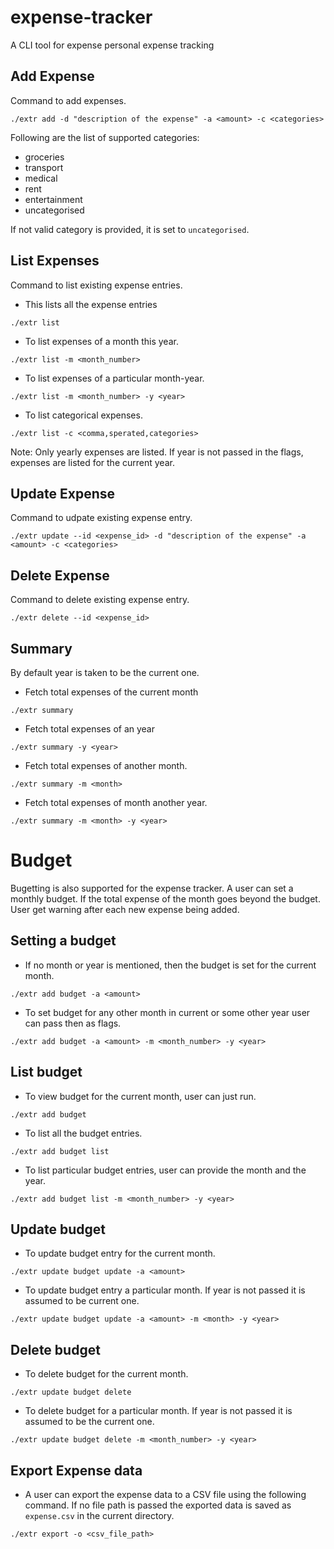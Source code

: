 # expense-tracker
A CLI tool for expense personal expense tracking

## Add Expense
Command to add expenses.
```shell
./extr add -d "description of the expense" -a <amount> -c <categories>
```
Following are the list of supported categories:
- groceries
- transport
- medical
- rent
- entertainment
- uncategorised

If not valid category is provided, it is set to `uncategorised`.

## List Expenses
Command to list existing expense entries.
- This lists all the expense entries
```shell
./extr list
```
- To list expenses of a month this year.
```shell
./extr list -m <month_number>
```
- To list expenses of a particular month-year.
```shell
./extr list -m <month_number> -y <year>
```
- To list categorical expenses.
```shell
./extr list -c <comma,sperated,categories>
```
Note: Only yearly expenses are listed. If year is not passed in the flags, expenses are listed for the current year.

## Update Expense
Command to udpate existing expense entry.
```shell
./extr update --id <expense_id> -d "description of the expense" -a <amount> -c <categories>
```

## Delete Expense
Command to delete existing expense entry.
```shell
./extr delete --id <expense_id>
```

## Summary
By default year is taken to be the current one.
- Fetch total expenses of the current month
```shell
./extr summary
```
- Fetch total expenses of an year
```shell
./extr summary -y <year>
```
- Fetch total expenses of another month.
```shell
./extr summary -m <month>
```
- Fetch total expenses of month another year.
```shell
./extr summary -m <month> -y <year>
```

# Budget
Bugetting is also supported for the expense tracker.
A user can set a monthly budget.
If the total expense of the month goes beyond the budget.
User get warning after each new expense being added.

## Setting a budget
- If no month or year is mentioned, then the budget is set for the current month.
```shell
./extr add budget -a <amount>
```
- To set budget for any other month in current or some other year user can pass then as flags.
```shell
./extr add budget -a <amount> -m <month_number> -y <year>
```

## List budget
- To view budget for the current month, user can just run.
```shell
./extr add budget
```
- To list all the budget entries.
```shell
./extr add budget list
```
- To list particular budget entries, user can provide the month and the year.
```shell
./extr add budget list -m <month_number> -y <year>
```

## Update budget
- To update budget entry for the current month.
```shell
./extr update budget update -a <amount>
```
- To update budget entry a particular month. If year is not passed it is assumed to be current one.
```shell
./extr update budget update -a <amount> -m <month> -y <year>
```

## Delete budget
- To delete budget for the current month.
```shell
./extr update budget delete
```
- To delete budget for a particular month. If year is not passed it is assumed to be the current one.
```shell
./extr update budget delete -m <month_number> -y <year>
```

## Export Expense data
- A user can export the expense data to a CSV file using the following command.
If no file path is passed the exported data is saved as `expense.csv` in the current directory.
```shell
./extr export -o <csv_file_path>
```

